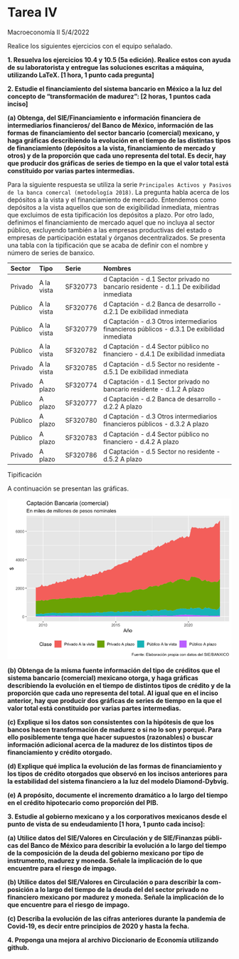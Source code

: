 Tarea IV
================
Macroeconomía II
5/4/2022

Realice los siguientes ejercicios con el equipo señalado.

**1. Resuelva los ejercicios 10.4 y 10.5 (5a edición). Realice estos con
ayuda de su laboratorista y entregue las soluciones escritas a máquina,
utilizando LaTeX. \[1 hora, 1 punto cada pregunta\]**

**2. Estudie el financiamiento del sistema bancario en México a la luz
del concepto de “transformación de madurez”: \[2 horas, 1 puntos cada
inciso\]**

**(a) Obtenga, del SIE/Financiamiento e información financiera de
intermediarios financieros/ del Banco de México, información de las
formas de financiamiento del sector bancario (comercial) mexicano, y
haga gráficas describiendo la evolución en el tiempo de las distintas
tipos de financiamiento (depósitos a la vista, financiamiento de mercado
y otros) y de la proporción que cada uno representa del total. Es decir,
hay que producir dos gráficas de series de tiempo en la que el valor
total está constituido por varias partes intermedias.**

Para la siguiente respuesta se utiliza la serie
`Principales Activos y Pasivos de la banca comercal (metodología 2018)`.
La pregunta habla acerca de los depósitos a la vista y el financiamiento
de mercado. Entendemos como depósitos a la vista aquellos que son de
exigibilidad inmediata, mientras que excluimos de esta tipificación los
depósitos a plazo. Por otro lado, definimos el financiamiento de mercado
aquel que no incluya al sector público, excluyendo también a las
empresas productivas del estado o empresas de participación estatal y
órganos decentralizados. Se presenta una tabla con la tipificación que
se acaba de definir con el nombre y número de series de banxico.

| Sector  | Tipo       | Serie    | Nombres                                                                                     |
|:--------|:-----------|:---------|:--------------------------------------------------------------------------------------------|
| Privado | A la vista | SF320773 | d Captación - d.1 Sector privado no bancario residente - d.1.1 De exibilidad inmediata      |
| Público | A la vista | SF320776 | d Captación - d.2 Banca de desarrollo - d.2.1 De exibilidad inmediata                       |
| Público | A la vista | SF320779 | d Captación - d.3 Otros intermediarios financieros públicos - d.3.1 De exibilidad inmediata |
| Público | A la vista | SF320782 | d Captación - d.4 Sector público no financiero - d.4.1 De exibilidad inmediata              |
| Privado | A la vista | SF320785 | d Captación - d.5 Sector no residente - d.5.1 De exibilidad inmediata                       |
| Privado | A plazo    | SF320774 | d Captación - d.1 Sector privado no bancario residente - d.1.2 A plazo                      |
| Público | A plazo    | SF320777 | d Captación - d.2 Banca de desarrollo - d.2.2 A plazo                                       |
| Público | A plazo    | SF320780 | d Captación - d.3 Otros intermediarios financieros públicos - d.3.2 A plazo                 |
| Público | A plazo    | SF320783 | d Captación - d.4 Sector público no financiero - d.4.2 A plazo                              |
| Privado | A plazo    | SF320786 | d Captación - d.5 Sector no residente - d.5.2 A plazo                                       |

Tipificación

A continuación se presentan las gráficas.

![](Tarea_IV_files/figure-gfm/unnamed-chunk-4-1.png)<!-- -->

**(b) Obtenga de la misma fuente información del tipo de créditos que el
sistema bancario (comercial) mexicano otorga, y haga gráficas
describiendo la evolución en el tiempo de distintos tipos de crédito y
de la proporción que cada uno representa del total. Al igual que en el
inciso anterior, hay que producir dos gráficas de series de tiempo en la
que el valor total está constituido por varias partes intermedias.**

**(c) Explique si los datos son consistentes con la hipótesis de que los
bancos hacen transformación de madurez o si no lo son y porqué. Para
ello posiblemente tenga que hacer supuestos (razonables) o buscar
información adicional acerca de la madurez de los distintos tipos de
financiamiento y crédito otorgado.**

**(d) Explique qué implica la evolución de las formas de financiamiento
y los tipos de crédito otorgados que observó en los incisos anteriores
para la estabilidad del sistema financiero a la luz del modelo
Diamond-Dybvig.**

**(e) A propósito, documente el incremento dramático a lo largo del
tiempo en el crédito hipotecario como proporción del PIB.**

**3. Estudie al gobierno mexicano y a los corporativos mexicanos desde
el punto de vista de su endeudamiento \[1 hora, 1 punto cada inciso\]:**

**(a) Utilice datos del SIE/Valores en Circulación y de SIE/Finanzas
públi- cas del Banco de México para describir la evolución a lo largo
del tiempo de la composición de la deuda del gobierno mexicano por tipo
de instrumento, madurez y moneda. Señale la implicación de lo que
encuentre para el riesgo de impago.**

**(b) Utilice datos del SIE/Valores en Circulación o para describir la
com- posición a lo largo del tiempo de la deuda del del sector privado
no financiero mexicano por madurez y moneda. Señale la implicación de lo
que encuentre para el riesgo de impago.**

**(c) Describa la evolución de las cifras anteriores durante la pandemia
de Covid-19, es decir entre principios de 2020 y hasta la fecha.**

**4. Proponga una mejora al archivo Diccionario de Economía utilizando
github.**

